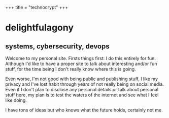 +++
title = "technocrypt"
+++

<!---
                                :
                               t#,     L.
                        .Gt   ;##W.    EW:        ,ft
             ..        j#W:  :#L:WE    E##;       t#E f.     ;WE.
            ;W,      ;K#f   .KG  ,#D   E###t      t#E E#,   i#G
           j##,    .G#D.    EE    ;#f  E#fE#f     t#E E#t  f#f
          G###,   j#K;     f#.     t#i E#t D#G    t#E E#t G#i
        :E####, ,K#f   ,GD;:#G     GK  E#t  f#E.  t#E E#jEW,
       ;W#DG##,  j#Wi   E#t ;#L   LW.  E#t   t#K: t#E E##E.
      j###DW##,   .G#D: E#t  t#f f#:   E#t    ;#W,t#E E#G
     G##i,,G##,     ,K#fK#t   f#D#;    E#t     :K#D#E E#t
   :K#K:   L##,       j###t    G#t     E#t      .E##E E#t
  ;##D.    L##,        .G#t     t      ..         G#E EE.
  ,,,      .,,           ;;                        fE t
                                                    ,
--->

# delightfulagony
## systems, cybersecurity, devops

Welcome to my personal site. Firsts things first: I do this entirely for fun.
Although I'd like to have a proper site to talk about interesting and/or fun
stuff, for the time being I don't really know where this is going.

Even worse, I'm not good with being public and publishing stuff, I like my
privacy and I've lost habit through years of not really being on social
media. Even if I don't plan to disclose any personal details or talk about
personal stuff here, my plan is to test the waters of the internet and see what
I feel like doing.

I have tons of ideas but who knows what the future holds, certainly not me.
